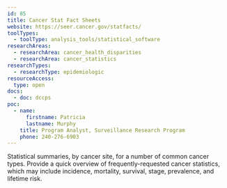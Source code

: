 ```yaml
---
id: 85
title: Cancer Stat Fact Sheets
website: https://seer.cancer.gov/statfacts/
toolTypes:
  - toolType: analysis_tools/statistical_software
researchAreas:
  - researchArea: cancer_health_disparities
  - researchArea: cancer_statistics
researchTypes:
  - researchType: epidemiologic
resourceAccess:
  type: open
docs:
  - doc: dccps
poc:
  - name:
      firstname: Patricia
      lastname: Murphy
    title: Program Analyst, Surveillance Research Program
    phone: 240-276-6903
---
```

Statistical summaries, by cancer site, for a number of common cancer types. Provide a quick overview of frequently-requested cancer statistics, which may include incidence, mortality, survival, stage, prevalence, and lifetime risk.
